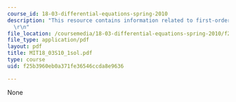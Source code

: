 ```yaml
---
course_id: 18-03-differential-equations-spring-2010
description: "This resource contains information related to first-order ODE's. \r\n\
  \r\n"
file_location: /coursemedia/18-03-differential-equations-spring-2010/f25b3960eb0a371fe36546ccda8e9636_MIT18_03S10_1sol.pdf
file_type: application/pdf
layout: pdf
title: MIT18_03S10_1sol.pdf
type: course
uid: f25b3960eb0a371fe36546ccda8e9636

---
```

None